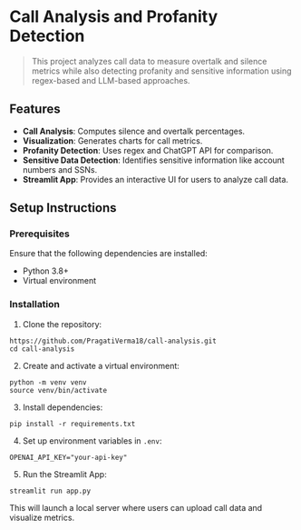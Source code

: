 # Call Analysis and Profanity Detection

> This project analyzes call data to measure overtalk and silence metrics while also detecting profanity and sensitive information using regex-based and LLM-based approaches.

## Features

- **Call Analysis**: Computes silence and overtalk percentages.
- **Visualization**: Generates charts for call metrics.
- **Profanity Detection**: Uses regex and ChatGPT API for comparison.
- **Sensitive Data Detection**: Identifies sensitive information like account numbers and SSNs.
- **Streamlit App**: Provides an interactive UI for users to analyze call data.

## Setup Instructions

### Prerequisites

Ensure that the following dependencies are installed:

- Python 3.8+
- Virtual environment

### Installation

1. Clone the repository:

```shell
https://github.com/PragatiVerma18/call-analysis.git
cd call-analysis
```

2. Create and activate a virtual environment:

```shell
python -m venv venv
source venv/bin/activate
```

3. Install dependencies:

```shell
pip install -r requirements.txt
```

4. Set up environment variables in `.env`:

```shell
OPENAI_API_KEY="your-api-key"
```

5. Run the Streamlit App:

```shell
streamlit run app.py
```

This will launch a local server where users can upload call data and visualize metrics.
